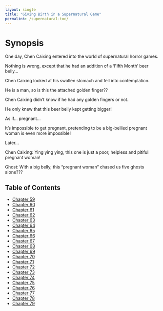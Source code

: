 ```yaml
---
layout: single
title: "Giving Birth in a Supernatural Game"
permalink: /supernatural-toc/
---
```


# Synopsis
One day, Chen Caixing entered into the world of supernatural horror games.

Nothing is wrong, except that he had an addition of a ‘Fifth Month’ beer belly…

Chen Caixing looked at his swollen stomach and fell into contemplation.

He is a man, so is this the attached golden finger??

Chen Caixing didn’t know if he had any golden fingers or not.

He only knew that this beer belly kept getting bigger!

As if… pregnant…

It’s impossible to get pregnant, pretending to be a big-bellied pregnant woman is even more impossible!

Later…

Chen Caixing: Ying ying ying, this one is just a poor, helpless and pitiful pregnant woman!

Ghost: With a big belly, this “pregnant woman” chased us five ghosts alone???

## Table of Contents

- [Chapter 59](/stories/tyrant/chapter-59/)
- [Chapter 60](/stories/tyrant/chapter-60/)
- [Chapter 61](/stories/tyrant/chapter-61/)
- [Chapter 62](/stories/tyrant/chapter-62/)
- [Chapter 63](/stories/tyrant/chapter-63/)
- [Chapter 64](/stories/tyrant/chapter-64/)
- [Chapter 65](/stories/tyrant/chapter-65/)
- [Chapter 66](/stories/tyrant/chapter-66/)
- [Chapter 67](/stories/tyrant/chapter-67/)
- [Chapter 68](/stories/tyrant/chapter-68/)
- [Chapter 69](/stories/tyrant/chapter-69/)
- [Chapter 70](/stories/tyrant/chapter-70/)
- [Chapter 71](/stories/tyrant/chapter-71/)
- [Chapter 72](/stories/tyrant/chapter-72/)
- [Chapter 73](/stories/tyrant/chapter-73/)
- [Chapter 74](/stories/tyrant/chapter-74/)
- [Chapter 75](/stories/tyrant/chapter-75/)
- [Chapter 76](/stories/tyrant/chapter-76/)
- [Chapter 77](/stories/tyrant/chapter-77/)
- [Chapter 78](/stories/tyrant/chapter-78/)
- [Chapter 79](/stories/tyrant/chapter-79/)
